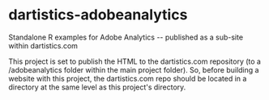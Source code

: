 # dartistics-adobeanalytics
Standalone R examples for Adobe Analytics -- published as a sub-site within dartistics.com

This project is set to publish the HTML to the dartistics.com repository (to a /adobeanalytics folder within the main project folder). So, before building a website with this project, the dartistics.com repo should be located in a directory at the same level as this project's directory.
